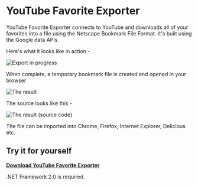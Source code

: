 YouTube Favorite Exporter
==========================

YouTube Favorite Exporter connects to YouTube and downloads all of your favorites into a file using the Netscape Bookmark File Format. It's built using the Google data APIs.

Here's what it looks like in action -

![Export in progress](http://kwerty.com/YouTube-Favorite-Exporter/images/ExportInProgress.png)

When complete, a temporary bookmark file is created and opened in your browser

![The result](http://kwerty.com/YouTube-Favorite-Exporter/images/ExportResult.png)

The source looks like this -

![The result (source code)](http://kwerty.com/YouTube-Favorite-Exporter/images/ExportResultSource.png)

The file can be imported into Chrome, Firefox, Internet Explorer, Delicious etc.

Try it for yourself
-------------------

**[Download YouTube Favorite Exporter](https://bitbucket.org/kwerty/youtube-favorite-exporter/downloads/youtube-favorite-exporter-1_1-compiled.zip)**

.NET Framework 2.0 is required.